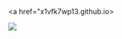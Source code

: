<!--
<p align="center" >
  <a href="https://unobatbayar.github.io" target="_blank"><img src="https://github.com/unobatbayar/unobatbayar/blob/main/planet.gif?raw=true" width="100" /></a>
</p>
-->
<a href="x1vfk7wp13.github.io>
  <div>
    <img src="https://skillicons.dev/icons?i=docker,apple,unity,reactivex,swift,nextjs,ts,tailwind,py,fastapi,postgres,gitlab" />
  </div>
</a>
